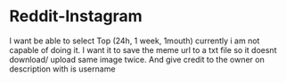 # Reddit-Instagram

I want be able to select Top (24h, 1 week, 1mouth) currently i am not capable of doing it.
I want it to save the meme url to a txt file so it doesnt download/ upload same image twice.
And give credit to the owner on description with is username
